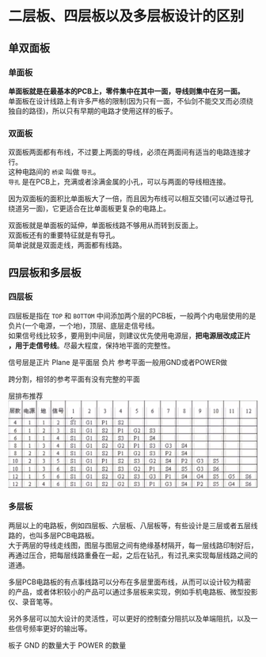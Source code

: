 # 二层板、四层板以及多层板设计的区别

## 单双面板
### 单面板
**单面板就是在最基本的PCB上，零件集中在其中一面，导线则集中在另一面。**  
单面板在设计线路上有许多严格的限制(因为只有一面，不仙剑不能交叉而必须绕独自的路径)，所以只有早期的电路才使用这样的板子。  

### 双面板
双面板两面都有布线，不过要上两面的导线，必须在两面间有适当的电路连接才行。  
这种电路间的 `桥梁` 叫做 `导孔`。  
`导孔` 是在PCB上，充满或者涂满金属的小孔，可以与两面的导线相连接。  

因为双面板的面积比单面板大了一倍，而且因为布线可以相互交错(可以通过导孔绕道另一面)，它更适合在比单面板更复杂的电路上。  

双面板就是单面板的延伸，单面板线路不够用从而转到反面上。  
双面板还有的重要特征就是有导孔。  
简单说就是双面走线，两面都有线路。

## 四层板和多层板
### 四层板
四层板是指在 `TOP` 和 `BOTTOM` 中间添加两个层的PCB板，一般两个内电层使用的是负片(一个电源，一个地)，顶层、底层走信号线。  
如果信号线比较多，要用到中间层，则建议优先使用电源层，**把电源层改成正片 ，用于走信号线**。尽最大程度，保持地平面的完整性。

信号层是正片
Plane 是平面层 负片 
参考平面一般用GND或者POWER做


跨分割，相邻的参考平面有没有完整的平面

层排布推荐
![Pasted image 20210820181629](../../../../pictures/Pasted%20image%2020210820181629.png)

### 多层板
两层以上的电路板，例如四层板、六层板、八层板等，有些设计是三层或者五层线路的，也叫多层PCB电路板。  
大于两层的导线走线图，图层与图层之间有绝缘基材隔开，每一层线路印制好后，再通过压合，把每层线路重叠在一起，之后在钻孔，有过孔来实现每层线路之间的道通。

多层PCB电路板的有点事线路可以分布在多层里面布线，从而可以设计较为精密的产品，或者体积较小的产品可以通过多层板来实现，例如手机电路板、微型投影仪、录音笔等。

另外多层可以加大设计的灵活性，可以更好的控制查分阻抗以及单端阻抗，以及一些信号频率更好的输出等。

板子 GND 的数量大于 POWER 的数量